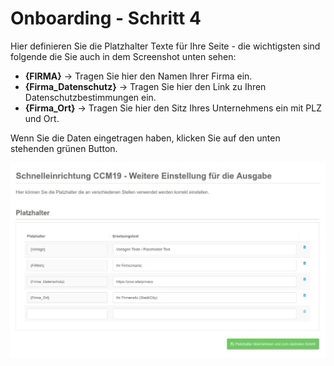 # Onboarding - Schritt 4

Hier definieren Sie die Platzhalter Texte für Ihre Seite - die wichtigsten sind folgende die Sie auch in dem Screenshot unten sehen:

* **{FIRMA}** -> Tragen Sie hier den Namen Ihrer Firma ein.
* **{Firma_Datenschutz}** -> Tragen Sie hier den Link zu Ihren Datenschutzbestimmungen ein.
* **{Firma_Ort}** -> Tragen Sie hier den Sitz Ihres Unternehmens ein mit PLZ und Ort.

Wenn Sie die Daten eingetragen haben, klicken Sie auf den unten stehenden grünen Button.

![screenshot-2020.09.29-15_39_10-CCM19 Onboarding - Cookie Consent Management Software (4)](../assets/screenshot-2020.09.29-15_39_10-CCM19%20Onboarding%20-%20Cookie%20Consent%20Management%20Software%20(4).jpg)